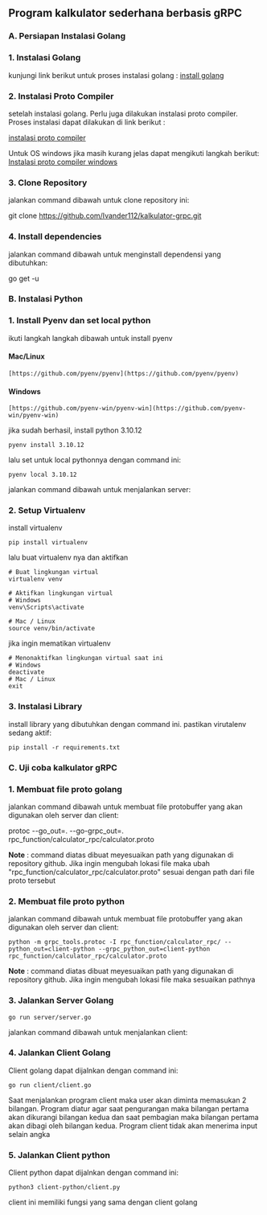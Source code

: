 
## Program kalkulator sederhana berbasis gRPC

  ### A. Persiapan Instalasi Golang

### 1. Instalasi Golang

kunjungi link berikut untuk proses instalasi golang : [install golang](https://go.dev/doc/install)


### 2. Instalasi Proto Compiler

setelah instalasi golang. Perlu juga dilakukan instalasi proto compiler. Proses instalasi dapat dilakukan di link berikut :

[instalasi proto compiler](https://grpc.io/docs/protoc-installation/)

Untuk OS windows jika masih kurang jelas dapat mengikuti langkah berikut: [Instalasi proto compiler windows](https://www.geeksforgeeks.org/how-to-install-protocol-buffers-on-windows/)


### 3. Clone Repository

jalankan command dibawah untuk clone repository ini:


git clone https://github.com/Ivander112/kalkulator-grpc.git


### 4. Install dependencies

jalankan command dibawah untuk menginstall dependensi yang dibutuhkan:

go get -u

### B. Instalasi Python

### 1. Install Pyenv dan set local python
ikuti langkah langkah dibawah untuk install pyenv
#### Mac/Linux

	[https://github.com/pyenv/pyenv](https://github.com/pyenv/pyenv)

#### Windows

	[https://github.com/pyenv-win/pyenv-win](https://github.com/pyenv-win/pyenv-win)

jika sudah berhasil, install python 3.10.12

	pyenv install 3.10.12
lalu set untuk local pythonnya dengan command ini:

    pyenv local 3.10.12

jalankan command dibawah untuk menjalankan server:

### 2. Setup Virtualenv

install virtualenv

    pip install virtualenv
    
lalu buat virtualenv nya dan aktifkan

    # Buat lingkungan virtual
    virtualenv venv
    
    # Aktifkan lingkungan virtual
    # Windows
    venv\Scripts\activate
    
    # Mac / Linux 
    source venv/bin/activate
    
jika ingin mematikan virtualenv

    # Menonaktifkan lingkungan virtual saat ini
    # Windows
    deactivate
    # Mac / Linux
    exit

### 3. Instalasi Library

install library yang dibutuhkan dengan command ini. pastikan virutalenv sedang aktif:

    pip install -r requirements.txt

### C. Uji coba kalkulator gRPC

### 1. Membuat file proto golang

jalankan command dibawah untuk membuat file protobuffer yang akan digunakan oleh server dan client:

protoc --go_out=. --go-grpc_out=. rpc_function/calculator_rpc/calculator.proto

**Note** : command diatas dibuat meyesuaikan path yang digunakan di repository github. Jika ingin mengubah lokasi file maka ubah "rpc_function/calculator_rpc/calculator.proto" sesuai dengan path dari file proto tersebut

### 2. Membuat file proto python

jalankan command dibawah untuk membuat file protobuffer yang akan digunakan oleh server dan client:

    python -m grpc_tools.protoc -I rpc_function/calculator_rpc/ --python_out=client-python --grpc_python_out=client-python rpc_function/calculator_rpc/calculator.proto

**Note** : command diatas dibuat meyesuaikan path yang digunakan di repository github. Jika ingin mengubah lokasi file maka sesuaikan pathnya

### 3. Jalankan Server Golang

    go run server/server.go

jalankan command dibawah untuk menjalankan client:

### 4. Jalankan Client Golang
Client golang dapat dijalnkan dengan command ini:

    go run client/client.go

Saat menjalankan program client maka user akan diminta memasukan 2 bilangan. Program diatur agar saat pengurangan maka bilangan pertama akan dikurangi bilangan kedua dan saat pembagian maka bilangan pertama akan dibagi oleh bilangan kedua. Program client tidak akan menerima input selain angka

### 5. Jalankan Client python
Client python dapat dijalnkan dengan command ini:

    python3 client-python/client.py

client ini memiliki fungsi yang sama dengan client golang